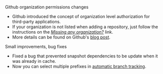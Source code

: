 Github organization permissions changes

* Github introduced the concept of organization level authorization for third-party applications.
* If your organization is not listed when adding a repository, just follow the instructions on the [*Missing any organization?*](https://snap-ci.com/github_repositories/new) link.
* More details can be found on Github's [blog post](https://help.github.com/articles/about-third-party-application-restrictions/).

Small improvements, bug fixes

* Fixed a bug that prevented snapshot dependencies to be update when it was already in cache.
* Now you can select multiple prefixes in [automatic branch tracking](https://docs.snap-ci.com/working-with-branches/automatic-branch-tracking/).
